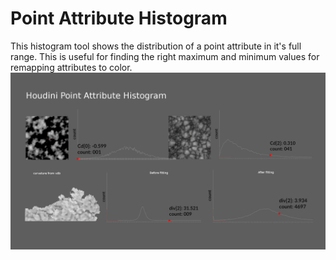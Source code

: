 # Point Attribute Histogram
This histogram tool shows the distribution of a point attribute in it's full range. This is useful for finding the right maximum and minimum values for remapping attributes to color.
![preview](screenshot/histogram_breakdown.png)
